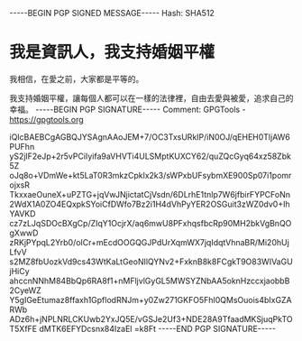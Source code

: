-----BEGIN PGP SIGNED MESSAGE-----
Hash: SHA512

# 我是資訊人，我支持婚姻平權

我相信，在愛之前，大家都是平等的。

我支持婚姻平權，讓每個人都可以在一樣的法律裡，自由去愛與被愛，追求自己的幸福。 
-----BEGIN PGP SIGNATURE-----
Comment: GPGTools - https://gpgtools.org

iQIcBAEBCgAGBQJYSAgnAAoJEM+7/OC3TxsURkIP/iN0OJ/qEHEH0TljAW6PUFhn
yS2jlF2eJp+2r5vPCiIyifa9aVHVTi4ULSMptKUXCY62/quZQcGyq64xz58Zbk5Z
oJq8o+VDmWe+kt5LaT0R3mkzCpklx2k3/sWPxbUFsybmXE900Sp07i1pomrojxsR
TkxxaeOuneX+uPZTG+jqVwJNjictatCjVsdn/6DLrhE1tnlp7W6jfbirFYPCFoNn
2WdX1A0ZO4EQxpkSYoiCfDWfo7Bz2i1H4dVhPyYER2OSGuit3zWZ0dv0+IhYAVKD
cz7zLJqSDOcBXgCp/ZIqY1OcjrX/aq6mwU8PFxhqsfbcRp90MH2bkVgBnQOgXwwD
zRKjPYpqL2Yrb0/oICr+mEcdOOGQGJPdUrXqmWX7jqIdqtVhnaBR/Mi20hUjLfvV
s2MZ8fbUozkVd9cs43WtKaLtGeoNIlQYNv2+FxknB8k8FCgkT9O83WIVaGUjHiCy
ahccnNNhM84BbQp6RA8f1+nMFljvlGyGL5MWSYZNbAA5oknHzccxjaobbB2CyeWZ
Y5gIGeEtumaz8ffaxh1GpflodRNJm+y0Zw271GKFO5FhI0QMsOuois4bIxGZARWb
ADz6h+jNPLNRLCKUwb2YxJQ5E/vGSJe2Uf3+NDE28A9TfaadMKSjuqPkTOT5XfFE
dMTK6EFYDcsnx84IzaEl
=k8Ft
-----END PGP SIGNATURE-----
